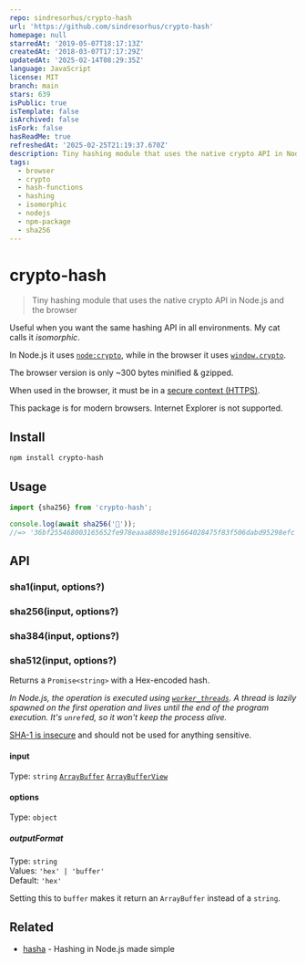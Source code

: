 ```yaml
---
repo: sindresorhus/crypto-hash
url: 'https://github.com/sindresorhus/crypto-hash'
homepage: null
starredAt: '2019-05-07T18:17:13Z'
createdAt: '2018-03-07T17:17:29Z'
updatedAt: '2025-02-14T08:29:35Z'
language: JavaScript
license: MIT
branch: main
stars: 639
isPublic: true
isTemplate: false
isArchived: false
isFork: false
hasReadMe: true
refreshedAt: '2025-02-25T21:19:37.670Z'
description: Tiny hashing module that uses the native crypto API in Node.js and the browser
tags:
  - browser
  - crypto
  - hash-functions
  - hashing
  - isomorphic
  - nodejs
  - npm-package
  - sha256
---
```


# crypto-hash

> Tiny hashing module that uses the native crypto API in Node.js and the browser

Useful when you want the same hashing API in all environments. My cat calls it *isomorphic*.

In Node.js it uses [`node:crypto`](https://nodejs.org/api/crypto.html#crypto_class_hash), while in the browser it uses [`window.crypto`](https://developer.mozilla.org/en-US/docs/Web/API/SubtleCrypto/digest).

The browser version is only ~300 bytes minified & gzipped.

When used in the browser, it must be in a [secure context (HTTPS)](https://developer.mozilla.org/en-US/docs/Web/API/Crypto/subtle).

This package is for modern browsers. Internet Explorer is not supported.

## Install

```sh
npm install crypto-hash
```

## Usage

```js
import {sha256} from 'crypto-hash';

console.log(await sha256('🦄'));
//=> '36bf255468003165652fe978eaaa8898e191664028475f83f506dabd95298efc'
```

## API

### sha1(input, options?)
### sha256(input, options?)
### sha384(input, options?)
### sha512(input, options?)

Returns a `Promise<string>` with a Hex-encoded hash.

*In Node.js, the operation is executed using [`worker_threads`](https://nodejs.org/api/worker_threads.html). A thread is lazily spawned on the first operation and lives until the end of the program execution. It's `unref`ed, so it won't keep the process alive.*

[SHA-1 is insecure](https://stackoverflow.com/a/38045085/64949) and should not be used for anything sensitive.

#### input

Type: `string` [`ArrayBuffer`](https://developer.mozilla.org/en-US/docs/Web/JavaScript/Reference/Global_Objects/ArrayBuffer) [`ArrayBufferView`](https://developer.mozilla.org/en-US/docs/Web/API/ArrayBufferView)

#### options

Type: `object`

##### outputFormat

Type: `string`\
Values: `'hex' | 'buffer'`\
Default: `'hex'`

Setting this to `buffer` makes it return an `ArrayBuffer` instead of a `string`.

## Related

- [hasha](https://github.com/sindresorhus/hasha) - Hashing in Node.js made simple
